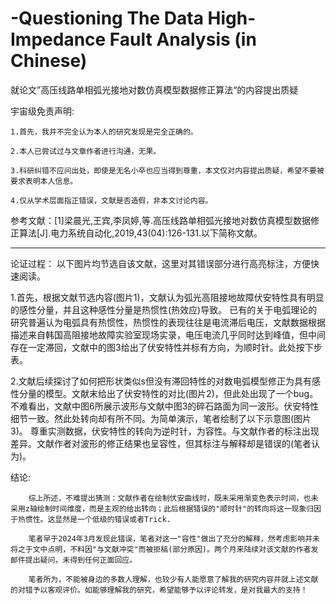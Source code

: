 # -Questioning The Data High-Impedance Fault Analysis (in Chinese)
就论文”高压线路单相弧光接地对数仿真模型数据修正算法“的内容提出质疑

宇宙级免责声明:

    1.首先，我并不完全认为本人的研究发现是完全正确的。
    
    2.本人已尝试过与文章作者进行沟通，无果。
    
    3.科研纠错不应问出处，即使是无名小卒也应当得到尊重，本文仅对内容提出质疑，希望不要被要求表明本人信息。
    
    4.仅从学术层面指正错误，文献是否造假，非本文讨论内容。
    
  参考文献：[1]梁晨光,王宾,李凤婷,等.高压线路单相弧光接地对数仿真模型数据修正算法[J].电力系统自动化,2019,43(04):126-131.以下简称文献。

-------------------------------------------------------------------------------------------------------------------------------------

论证过程：
        以下图片均节选自该文献，这里对其错误部分进行高亮标注，方便快速阅读。

1.首先，根据文献节选内容(图片1)，文献认为弧光高阻接地故障伏安特性具有明显的感性分量，并且这种感性分量是热惯性(热效应)导致。
    已有的关于电弧理论的研究普遍认为电弧具有热惯性，热惯性的表现往往是电流滞后电压，文献数据根据描述来自韩国高阻接地故障实验室现场实录，电压电流几乎同时达到峰值，但中间存在一定滞回，文献中的图3给出了伏安特性并标有方向，为顺时针。此处按下步表。

2.文献后续探讨了如何把形状类似s但没有滞回特性的对数电弧模型修正为具有感性分量的模型。文献末给出了伏安特性的对比(图片2)，但此处出现了一个bug。
    不难看出，文献中图6所展示波形与文献中图3的碎石路面为同一波形。伏安特性细节一致。然此处转向却有所不同。为简单演示，笔者绘制了以下示意图(图片3)。
     尊重实测数据，伏安特性的转向为逆时针，为容性。与文献作者的标注出现差异。文献作者对波形的修正结果也呈容性，但其标注与解释却是错误的(笔者认为)。


     
结论:
        
        综上所述，不难提出猜测：文献作者在绘制伏安曲线时，既未采用渐变色表示时间，也未采用z轴绘制时间维度，而是主观的给出转向；此后根据错误的"顺时针"的转向将这一现象归因于热惯性。这显然是一个低级的错误或者Trick.

        笔者早于2024年3月发现此错误，笔者对这一"容性"做出了充分的解释，然考虑影响并未将之于文中点明，不料因"与文献冲突"而被拒稿(部分原因)。两个月来陆续对该文献的作者发邮件提出疑问，未得到任何正面回应。

        笔者所为，不能被身边的多数人理解，也较少有人能愿意了解我的研究内容并就上述文献的对错予以客观评价。如能够理解我的研究，希望能够予以评论转发，是对我最大的支持！
